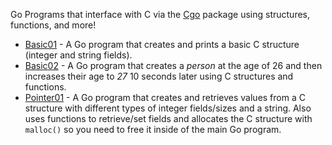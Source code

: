 Go Programs that interface with C via the [Cgo](https://pkg.go.dev/cmd/cgo) package using structures, functions, and more!

* [Basic01](./basic01/) - A Go program that creates and prints a basic C structure (integer and string fields).
* [Basic02](./basic02/) - A Go program that creates a *person* at the age of 26 and then increases their age to *27* 10 seconds later using C structures and functions.
* [Pointer01](./pointer01) - A Go program that creates and retrieves values from a C structure with different types of integer fields/sizes and a string. Also uses functions to retrieve/set fields and allocates the C structure with `malloc()` so you need to free it inside of the main Go program.